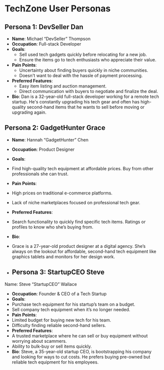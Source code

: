 # TechZone User Personas

## Persona 1: DevSeller Dan
- **Name**: Michael “DevSeller” Thompson
- **Occupation**: Full-stack Developer
- **Goals**:
  - Sell used tech gadgets quickly before relocating for a new job.
  - Ensure the items go to tech enthusiasts who appreciate their value.
- **Pain Points**:
  - Uncertainty about finding buyers quickly in niche communities.
  - Doesn't want to deal with the hassle of payment processing.
- **Preferred Features**:
  - Easy item listing and auction management.
  - Direct communication with buyers to negotiate and finalize the deal.
- **Bio**:
  Dan is a 32-year-old full-stack developer working for a remote tech startup. He's constantly upgrading his tech gear and often has high-quality second-hand items that he wants to sell before moving or upgrading again.

## Persona 2: GadgetHunter Grace
- **Name**: Hannah “GadgetHunter” Chen
- **Occupation**: Product Designer
- **Goals**:
- Find high-quality tech equipment at affordable prices.
Buy from other professionals she can trust.
- **Pain Points**:
- High prices on traditional e-commerce platforms.
- Lack of niche marketplaces focused on professional tech gear.
- **Preferred Features**:
- Search functionality to quickly find specific tech items.
Ratings or profiles to know who she’s buying from.
- **Bio**:
- Grace is a 27-year-old product designer at a digital agency.  She’s always on the lookout for affordable, second-hand tech equipment like graphics tablets and monitors for her design work.

- ## Persona 3: StartupCEO Steve
Name: Steve “StartupCEO” Wallace
- **Occupation**: Founder & CEO of a Tech Startup
- **Goals**:
- Purchase tech equipment for his startup’s team on a budget.
- Sell company tech equipment when it’s no longer needed.
- **Pain Points**:
- Limited budget for buying new tech for his team.
- Difficulty finding reliable second-hand sellers.
- **Preferred Features**:
- A trusted marketplace where he can sell or buy equipment without worrying about scammers.
- Ability to bulk-buy or sell items quickly.
- **Bio**: Steve, a 35-year-old startup CEO, is bootstrapping his company and looking for ways to cut costs. He prefers buying pre-owned but reliable tech equipment for his employees.
